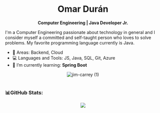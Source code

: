 <h1 align="center">Omar Durán</h1>

<div align="center">  

**Computer Engineering | Java Developer Jr.**

</div> 


I'm a Computer Engineering passionate about technology in general and I consider myself a committed and self-taught person who loves to solve problems. My favorite programming language currently is Java.

- 🎯 Areas: Backend, Cloud
- 💻 Languages and Tools: JS, Java, SQL, Git, Azure
- 🌱 I’m currently learning: **Spring Boot**
   
<div align="center">  
   
![jim-carrey (1)](https://github.com/omardrnp/omardrnp/assets/65189994/ae32ad94-4614-474c-b451-def1fbb23418)

</div> 
  
  
# <h3 align="left"> 📊GitHub Stats:</h3>
 
<div align ="center">  
 <a href="https://github.com/omardrnp">

![](https://github-readme-streak-stats.herokuapp.com/?user=omardrnp&theme=dark&hide&hide_border=false)<br/>
